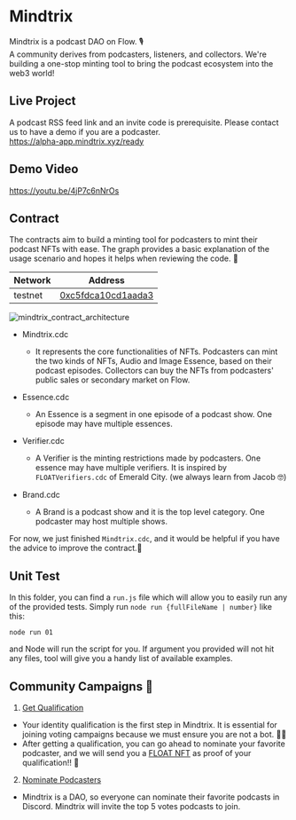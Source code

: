 # Mindtrix
Mindtrix is a podcast DAO on Flow. 🎙  
A community derives from podcasters, listeners, and collectors.
We're building a one-stop minting tool to bring the podcast ecosystem into the web3 world!

## Live Project
A podcast RSS feed link and an invite code is prerequisite. Please contact us to have a demo if you are a podcaster.  
https://alpha-app.mindtrix.xyz/ready


## Demo Video
https://youtu.be/4jP7c6nNrOs

## Contract
The contracts aim to build a minting tool for podcasters to mint their podcast NFTs with ease. The graph provides a basic explanation of the usage scenario and hopes it helps when reviewing the code. 🙂

|Network|Address|
|-------|-------|
|testnet|[0xc5fdca10cd1aada3](https://flow-view-source.com/testnet/account/0xc5fdca10cd1aada3/contract/Mindtrix)|

![mindtrix_contract_architecture](https://i.imgur.com/o8dnuR9.png)

 - Mindtrix.cdc 
   - It represents the core functionalities of NFTs. Podcasters can mint the two kinds of NFTs, Audio 
and Image Essence, based on their podcast episodes. Collectors can buy the NFTs from podcasters' public sales or secondary market on Flow.

 - Essence.cdc 
   - An Essence is a segment in one episode of a podcast show. One episode may have multiple essences.
   
 - Verifier.cdc
   - A Verifier is the minting restrictions made by podcasters.
One essence may have multiple verifiers. It is inspired by `FLOATVerifiers.cdc` of Emerald City. (we always learn from Jacob 🤓)
   
 - Brand.cdc
   - A Brand is a podcast show and it is the top level category. One podcaster may host multiple shows.

For now, we just finished `Mindtrix.cdc`, and it would be helpful if you have the advice to improve the contract.🙏

## Unit Test
In this folder, you can find a `run.js` file which will allow you to easily run any of the provided tests.
Simply run `node run {fullFileName | number}` like this:
```shell
node run 01
```
and Node will run the script for you.
If argument you provided will not hit any files, tool will give you a handy list of available examples.


## Community Campaigns 🎉
  1. [Get Qualification](https://discord.com/channels/950891440207192084/968770674602704896)
   - Your identity qualification is the first step in Mindtrix. It is essential for joining voting campaigns because we must ensure you are not a bot. 🤖🚫
   - After getting a qualification, you can go ahead to nominate your favorite podcaster, and we will send you a [FLOAT NFT](https://floats.city/0xee9ea27a81a8a9ec/event/365796839) as proof of your qualification!! 🎁

  2. [Nominate Podcasters](https://discord.com/channels/950891440207192084/968770674602704896)
   - Mindtrix is a DAO, so everyone can nominate their favorite podcasts in Discord. Mindtrix will invite the top 5 votes podcasts to join.


